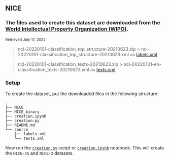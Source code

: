 ## NICE
### The files used to create this dataset are downloaded from the [World Intellectual Property Organization (WIPO)](https://www.wipo.int/nice/its4nice/ITSupport_and_download_area/20220101/MasterFiles/index.html).
<sup>Retrieved July 17, 2022</sup>

>  ncl-20220101-classification_top_structure-20210623.zip >
   ncl-20220101-classification_top_structure-20210623.xml as [labels.xml](source/labels.xml)

> ncl-20220101-classification_texts-20210623.zip > 
  ncl-20220101-en-classification_texts-20210623.xml as [texts.xml](source/labels.xml)

### Setup

To create the dataset, put the downloaded files in the following structure:

    .
    ├── NICE
    ├── NICE_binary
    ├── creation.ipynb
    ├── creation.py
    ├── README.md
    └── source
        ├── labels.xml
        └── texts.xml

Now run the [`creation.py`](creation.py) script or [`creation.ipynb`](creation.ipynb) notebook. This will create the `NICE-45` and `NICE-2` datasets.
